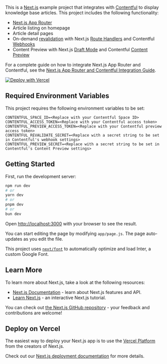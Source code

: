 This is a [Next.js](https://nextjs.org/) example project that integrates with [Contentful](https://www.contentful.com/) to display knowledge base articles. This project includes the following functionality:

- [Next.js App Router](https://nextjs.org/docs/app)
- Article listing on homepage
- Article detail pages
- On-demand [revalidation](https://nextjs.org/docs/app/building-your-application/data-fetching/fetching-caching-and-revalidating) with Next.js [Route Handlers](https://nextjs.org/docs/app/building-your-application/routing/route-handlers) and Contentful [Webhooks](https://www.contentful.com/developers/docs/webhooks/overview/)
- Content Preview with Next.js [Draft Mode](https://nextjs.org/docs/app/building-your-application/configuring/draft-mode) and Contentful [Content Preview](https://www.contentful.com/developers/docs/references/content-preview-api/)

For a complete guide on how to integrate Next.js App Router and Contentful, see the [Next.js App Router and Contentful Integration Guide](https://vercel.com/docs/integrations/contentful).

[![Deploy with Vercel](https://vercel.com/button)](https://vercel.com/new/clone?repository-url=https%3A%2F%2Fgithub.com%2Fcontentful%2Fnextjs-contentful-guide&env=CONTENTFUL_SPACE_ID,CONTENTFUL_ACCESS_TOKEN,CONTENTFUL_PREVIEW_ACCESS_TOKEN,CONTENTFUL_REVALIDATE_SECRET,CONTENTFUL_PREVIEW_SECRET)

## Required Environment Variables

This project requires the following environment variables to be set:

```
CONTENTFUL_SPACE_ID=<Replace with your Contentful Space ID>
CONTENTFUL_ACCESS_TOKEN=<Replace with your Contentful access token>
CONTENTFUL_PREVIEW_ACCESS_TOKEN=<Replace with your Contentful preview access token>
CONTENTFUL_REVALIDATE_SECRET=<Replace with a secret string to be set in Contentful's webhook settings>
CONTENTFUL_PREVIEW_SECRET=<Replace with a secret string to be set in Contentful's Content Preview settings>
```

## Getting Started

First, run the development server:

```bash
npm run dev
# or
yarn dev
# or
pnpm dev
# or
bun dev
```

Open [http://localhost:3000](http://localhost:3000) with your browser to see the result.

You can start editing the page by modifying `app/page.js`. The page auto-updates as you edit the file.

This project uses [`next/font`](https://nextjs.org/docs/basic-features/font-optimization) to automatically optimize and load Inter, a custom Google Font.

## Learn More

To learn more about Next.js, take a look at the following resources:

- [Next.js Documentation](https://nextjs.org/docs) - learn about Next.js features and API.
- [Learn Next.js](https://nextjs.org/learn) - an interactive Next.js tutorial.

You can check out [the Next.js GitHub repository](https://github.com/vercel/next.js/) - your feedback and contributions are welcome!

## Deploy on Vercel

The easiest way to deploy your Next.js app is to use the [Vercel Platform](https://vercel.com/new?utm_medium=default-template&filter=next.js&utm_source=create-next-app&utm_campaign=create-next-app-readme) from the creators of Next.js.

Check out our [Next.js deployment documentation](https://nextjs.org/docs/deployment) for more details.
